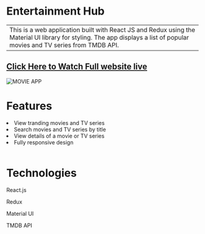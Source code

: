 # Entertainment Hub
<table>
<tr>
<td>
This is a web application built with React JS and Redux using the Material UI library for styling. The app displays a list of popular movies and TV series from TMDB API.
</td>
</tr>
</table>

## [Click Here to Watch Full website live](https://entertainmenthub.netlify.app/)

![MOVIE APP](https://user-images.githubusercontent.com/51760520/124705920-1172ac80-df14-11eb-9568-1e91968b1273.png)

# Features
<table>

<li> View tranding movies and TV series </li>

<li> Search movies and TV series by title </li>

<li> View details of a movie or TV series </li>





<li> Fully responsive design </li> 
    
</table> 

# Technologies

React.js 

Redux

Material UI

TMDB API
